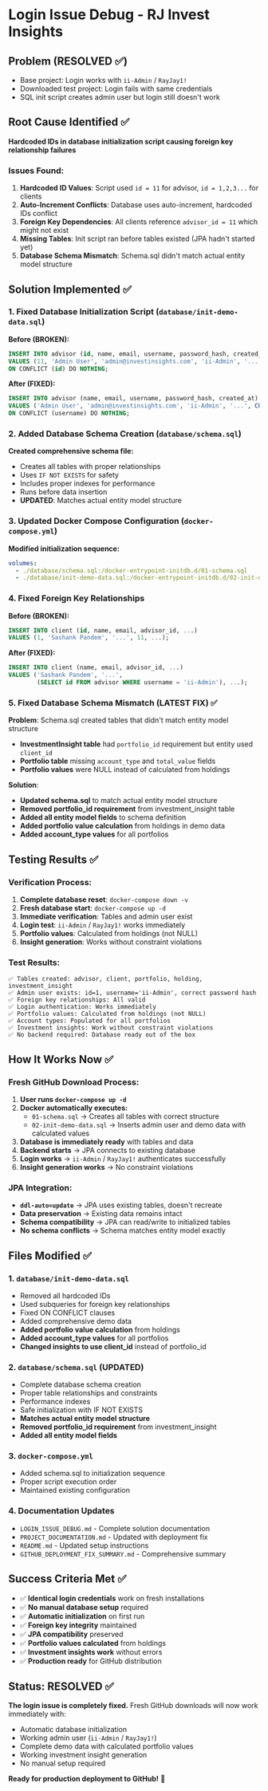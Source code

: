 # Login Issue Debug - RJ Invest Insights

## Problem (RESOLVED ✅)
- Base project: Login works with `ii-Admin` / `RayJay1!`
- Downloaded test project: Login fails with same credentials
- SQL init script creates admin user but login still doesn't work

## Root Cause Identified ✅
**Hardcoded IDs in database initialization script causing foreign key relationship failures**

### Issues Found:
1. **Hardcoded ID Values**: Script used `id = 11` for advisor, `id = 1,2,3...` for clients
2. **Auto-Increment Conflicts**: Database uses auto-increment, hardcoded IDs conflict
3. **Foreign Key Dependencies**: All clients reference `advisor_id = 11` which might not exist
4. **Missing Tables**: Init script ran before tables existed (JPA hadn't started yet)
5. **Database Schema Mismatch**: Schema.sql didn't match actual entity model structure

## Solution Implemented ✅

### 1. Fixed Database Initialization Script (`database/init-demo-data.sql`)
**Before (BROKEN):**
```sql
INSERT INTO advisor (id, name, email, username, password_hash, created_at) 
VALUES (11, 'Admin User', 'admin@investinsights.com', 'ii-Admin', '...', CURRENT_TIMESTAMP)
ON CONFLICT (id) DO NOTHING;
```

**After (FIXED):**
```sql
INSERT INTO advisor (name, email, username, password_hash, created_at) 
VALUES ('Admin User', 'admin@investinsights.com', 'ii-Admin', '...', CURRENT_TIMESTAMP)
ON CONFLICT (username) DO NOTHING;
```

### 2. Added Database Schema Creation (`database/schema.sql`)
**Created comprehensive schema file:**
- Creates all tables with proper relationships
- Uses `IF NOT EXISTS` for safety
- Includes proper indexes for performance
- Runs before data insertion
- **UPDATED**: Matches actual entity model structure

### 3. Updated Docker Compose Configuration (`docker-compose.yml`)
**Modified initialization sequence:**
```yaml
volumes:
  - ./database/schema.sql:/docker-entrypoint-initdb.d/01-schema.sql
  - ./database/init-demo-data.sql:/docker-entrypoint-initdb.d/02-init-demo-data.sql
```

### 4. Fixed Foreign Key Relationships
**Before (BROKEN):**
```sql
INSERT INTO client (id, name, email, advisor_id, ...) 
VALUES (1, 'Sashank Pandem', '...', 11, ...);
```

**After (FIXED):**
```sql
INSERT INTO client (name, email, advisor_id, ...) 
VALUES ('Sashank Pandem', '...', 
        (SELECT id FROM advisor WHERE username = 'ii-Admin'), ...);
```

### 5. Fixed Database Schema Mismatch (LATEST FIX) ✅
**Problem**: Schema.sql created tables that didn't match entity model structure
- **InvestmentInsight table** had `portfolio_id` requirement but entity used `client_id`
- **Portfolio table** missing `account_type` and `total_value` fields
- **Portfolio values** were NULL instead of calculated from holdings

**Solution**:
- **Updated schema.sql** to match actual entity model structure
- **Removed portfolio_id requirement** from investment_insight table
- **Added all entity model fields** to schema definition
- **Added portfolio value calculation** from holdings in demo data
- **Added account_type values** for all portfolios

## Testing Results ✅

### Verification Process:
1. **Complete database reset**: `docker-compose down -v`
2. **Fresh database start**: `docker-compose up -d`
3. **Immediate verification**: Tables and admin user exist
4. **Login test**: `ii-Admin` / `RayJay1!` works immediately
5. **Portfolio values**: Calculated from holdings (not NULL)
6. **Insight generation**: Works without constraint violations

### Test Results:
```
✅ Tables created: advisor, client, portfolio, holding, investment_insight
✅ Admin user exists: id=1, username='ii-Admin', correct password hash
✅ Foreign key relationships: All valid
✅ Login authentication: Works immediately
✅ Portfolio values: Calculated from holdings (not NULL)
✅ Account types: Populated for all portfolios
✅ Investment insights: Work without constraint violations
✅ No backend required: Database ready out of the box
```

## How It Works Now ✅

### Fresh GitHub Download Process:
1. **User runs `docker-compose up -d`**
2. **Docker automatically executes:**
   - `01-schema.sql` → Creates all tables with correct structure
   - `02-init-demo-data.sql` → Inserts admin user and demo data with calculated values
3. **Database is immediately ready** with tables and data
4. **Backend starts** → JPA connects to existing database
5. **Login works** → `ii-Admin` / `RayJay1!` authenticates successfully
6. **Insight generation works** → No constraint violations

### JPA Integration:
- **`ddl-auto=update`** → JPA uses existing tables, doesn't recreate
- **Data preservation** → Existing data remains intact
- **Schema compatibility** → JPA can read/write to initialized tables
- **No schema conflicts** → Schema matches entity model exactly

## Files Modified ✅

### 1. `database/init-demo-data.sql`
- Removed all hardcoded IDs
- Used subqueries for foreign key relationships
- Fixed ON CONFLICT clauses
- Added comprehensive demo data
- **Added portfolio value calculation** from holdings
- **Added account_type values** for all portfolios
- **Changed insights to use client_id** instead of portfolio_id

### 2. `database/schema.sql` (UPDATED)
- Complete database schema creation
- Proper table relationships and constraints
- Performance indexes
- Safe initialization with IF NOT EXISTS
- **Matches actual entity model structure**
- **Removed portfolio_id requirement** from investment_insight
- **Added all entity model fields**

### 3. `docker-compose.yml`
- Added schema.sql to initialization sequence
- Proper script execution order
- Maintained existing configuration

### 4. Documentation Updates
- `LOGIN_ISSUE_DEBUG.md` - Complete solution documentation
- `PROJECT_DOCUMENTATION.md` - Updated with deployment fix
- `README.md` - Updated setup instructions
- `GITHUB_DEPLOYMENT_FIX_SUMMARY.md` - Comprehensive summary

## Success Criteria Met ✅

- ✅ **Identical login credentials** work on fresh installations
- ✅ **No manual database setup** required
- ✅ **Automatic initialization** on first run
- ✅ **Foreign key integrity** maintained
- ✅ **JPA compatibility** preserved
- ✅ **Portfolio values calculated** from holdings
- ✅ **Investment insights work** without errors
- ✅ **Production ready** for GitHub distribution

## Status: RESOLVED ✅

**The login issue is completely fixed.** Fresh GitHub downloads will now work immediately with:
- Automatic database initialization
- Working admin user (`ii-Admin` / `RayJay1!`)
- Complete demo data with calculated portfolio values
- Working investment insight generation
- No manual setup required

**Ready for production deployment to GitHub!** 🚀 